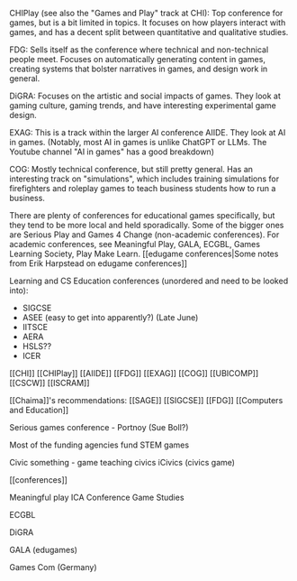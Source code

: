CHIPlay (see also the "Games and Play" track at CHI): Top conference for games, but is a bit limited in topics. It focuses on how players interact with games, and has a decent split between quantitative and qualitative studies.

FDG: Sells itself as the conference where technical and non-technical people meet. Focuses on automatically generating content in games, creating systems that bolster narratives in games, and design work in general.

DiGRA: Focuses on the artistic and social impacts of games. They look at gaming culture, gaming trends, and have interesting experimental game design.

EXAG: This is a track within the larger AI conference AIIDE. They look at AI in games. (Notably, most AI in games is unlike ChatGPT or LLMs. The Youtube channel "AI in games" has a good breakdown)

COG: Mostly technical conference, but still pretty general. Has an interesting track on "simulations", which includes training simulations for firefighters and roleplay games to teach business students how to run a business.

There are plenty of conferences for educational games specifically, but they tend to be more local and held sporadically. Some of the bigger ones are Serious Play and Games 4 Change (non-academic conferences). For academic conferences, see Meaningful Play, GALA, ECGBL, Games Learning Society, Play Make Learn. [[edugame conferences|Some notes from Erik Harpstead on edugame conferences]]

Learning and CS Education conferences (unordered and need to be looked into):

 - SIGCSE
 - ASEE (easy to get into apparently?) (Late June)
 - IITSCE
 - AERA
 - HSLS??
 - ICER

[[CHI]] [[CHIPlay]] [[AIIDE]] [[FDG]] [[EXAG]] [[COG]] [[UBICOMP]] [[CSCW]] [[ISCRAM]]

[[Chaima]]'s recommendations: [[SAGE]] [[SIGCSE]] [[FDG]] [[Computers and Education]]

Serious games conference - Portnoy (Sue Boll?)

Most of the funding agencies fund STEM games

Civic something - game teaching civics iCivics (civics game)

[[conferences]]

Meaningful play
ICA Conference
Game Studies

ECGBL

DiGRA

GALA (edugames)

Games Com (Germany)
